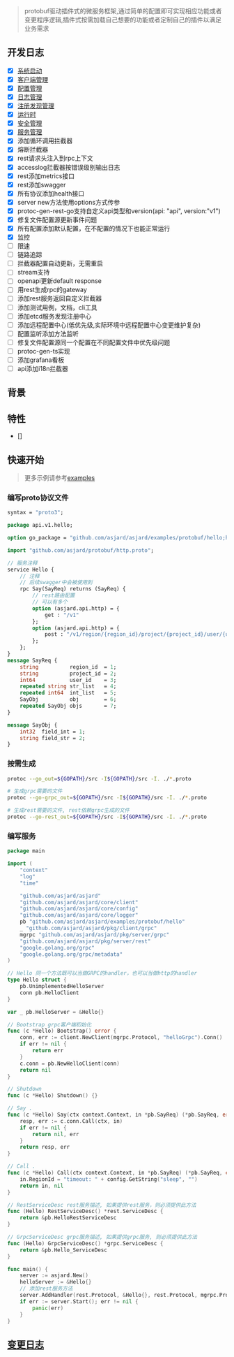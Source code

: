 > protobuf驱动插件式的微服务框架,通过简单的配置即可实现相应功能或者变更程序逻辑,插件式按需加载自己想要的功能或者定制自己的插件以满足业务需求

## 开发日志

- [x] [系统启动](./core/bootstrap/README.md)
- [x] [客户端管理](./core/client/README.md)
- [x] [配置管理](./core/config/README.md)
- [x] [日志管理](./core/logger/README.md)
- [x] [注册发现管理](./core/registry/REAME.md)
- [x] [运行时](./core/runtime/README.md)
- [x] [安全管理](./core/security/README.md)
- [x] [服务管理](./core/server/README.md)
- [x] 添加循环调用拦截器
- [x] 熔断拦截器
- [x] rest请求头注入到rpc上下文
- [x] accesslog拦截器按错误级别输出日志
- [x] rest添加metrics接口
- [x] rest添加swagger
- [x] 所有协议添加health接口
- [x] server new方法使用options方式传参
- [x] protoc-gen-rest-go支持自定义api类型和version(api: "api", version:"v1")
- [x] 修复文件配置源更新事件问题
- [x] 所有配置添加默认配置，在不配置的情况下也能正常运行
- [x] 监控
- [ ] 限速
- [ ] 链路追踪
- [ ] 拦截器配置自动更新，无需重启
- [ ] stream支持
- [ ] openapi更新default response
- [ ] 用rest生成rpc的gateway
- [ ] 添加rest服务返回自定义拦截器
- [ ] 添加测试用例，文档，cli工具
- [ ] 添加etcd服务发现注册中心
- [ ] 添加远程配置中心(低优先级,实际环境中远程配置中心变更维护复杂)
- [ ] 配置监听添加方法监听
- [ ] 修复文件配置源同一个配置在不同配置文件中优先级问题
- [ ] protoc-gen-ts实现
- [ ] 添加grafana看板
- [ ] api添加i18n拦截器

## 背景

## 特性

- []

## 快速开始

> 更多示例请参考[examples](./examples)

### 编写proto协议文件

```proto
syntax = "proto3";

package api.v1.hello;

option go_package = "github.com/asjard/asjard/examples/protobuf/hello;hello";

import "github.com/asjard/protobuf/http.proto";

// 服务注释
service Hello {
    // 注释
    // 后续swagger中会被使用到
    rpc Say(SayReq) returns (SayReq) {
        // rest路由配置
        // 可以有多个
        option (asjard.api.http) = {
            get : "/v1"
        };
        option (asjard.api.http) = {
            post : "/v1/region/{region_id}/project/{project_id}/user/{user_id}"
        };
    };
}
message SayReq {
    string          region_id  = 1;
    string          project_id = 2;
    int64           user_id    = 3;
    repeated string str_list   = 4;
    repeated int64  int_list   = 5;
    SayObj          obj        = 6;
    repeated SayObj objs       = 7;
}

message SayObj {
    int32  field_int = 1;
    string field_str = 2;
}
```

### 按需生成

```sh
protoc --go_out=${GOPATH}/src -I${GOPATH}/src -I. ./*.proto

# 生成grpc需要的文件
protoc --go-grpc_out=${GOPATH}/src -I${GOPATH}/src -I. ./*.proto

# 生成rest需要的文件, rest依赖grpc生成的文件
protoc --go-rest_out=${GOPATH}/src -I${GOPATH}/src -I. ./*.proto
```

### 编写服务

```go
package main

import (
	"context"
	"log"
	"time"

	"github.com/asjard/asjard"
	"github.com/asjard/asjard/core/client"
	"github.com/asjard/asjard/core/config"
	"github.com/asjard/asjard/core/logger"
	pb "github.com/asjard/asjard/examples/protobuf/hello"
	_ "github.com/asjard/asjard/pkg/client/grpc"
	mgrpc "github.com/asjard/asjard/pkg/server/grpc"
	"github.com/asjard/asjard/pkg/server/rest"
	"google.golang.org/grpc"
	"google.golang.org/grpc/metadata"
)

// Hello 同一个方法既可以当做GRPC的handler，也可以当做http的handler
type Hello struct {
	pb.UnimplementedHelloServer
	conn pb.HelloClient
}

var _ pb.HelloServer = &Hello{}

// Bootstrap grpc客户端初始化
func (c *Hello) Bootstrap() error {
	conn, err := client.NewClient(mgrpc.Protocol, "helloGrpc").Conn()
	if err != nil {
		return err
	}
	c.conn = pb.NewHelloClient(conn)
	return nil
}

// Shutdown
func (c *Hello) Shutdown() {}

// Say .
func (c *Hello) Say(ctx context.Context, in *pb.SayReq) (*pb.SayReq, error) {
	resp, err := c.conn.Call(ctx, in)
	if err != nil {
		return nil, err
	}
	return resp, err
}

// Call .
func (c *Hello) Call(ctx context.Context, in *pb.SayReq) (*pb.SayReq, error) {
	in.RegionId = "timeout: " + config.GetString("sleep", "")
	return in, nil
}

// RestServiceDesc rest服务描述, 如果提供rest服务，则必须提供此方法
func (Hello) RestServiceDesc() *rest.ServiceDesc {
	return &pb.HelloRestServiceDesc
}

// GrpcServiceDesc grpc服务描述, 如果提供grpc服务, 则必须提供此方法
func (Hello) GrpcServiceDesc() *grpc.ServiceDesc {
	return &pb.Hello_ServiceDesc
}

func main() {
	server := asjard.New()
	helloServer := &Hello{}
	// 添加rest服务方法
	server.AddHandler(rest.Protocol, &Hello{}, rest.Protocol, mgrpc.Protocol)
	if err := server.Start(); err != nil {
		panic(err)
	}
}

```

## [变更日志](CHANGELOG.md)
